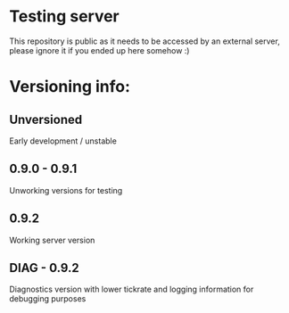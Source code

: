 # Testing server
This repository is public as it needs to be accessed by an external server, please ignore it if you ended up here somehow :)



# Versioning info:

## Unversioned
Early development / unstable

## 0.9.0 - 0.9.1
Unworking versions for testing

## 0.9.2
Working server version

## DIAG - 0.9.2
Diagnostics version with lower tickrate and logging information for debugging purposes


